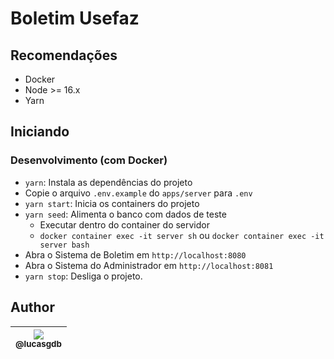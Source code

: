 # Boletim Usefaz

## Recomendações

- Docker
- Node >= 16.x
- Yarn

## Iniciando

### Desenvolvimento (com Docker)

- `yarn`: Instala as dependências do projeto
- Copie o arquivo `.env.example` do `apps/server` para `.env`
- `yarn start`: Inicia os containers do projeto
- `yarn seed`: Alimenta o banco com dados de teste
  - Executar dentro do container do servidor
  - `docker container exec -it server sh` ou `docker container exec -it server bash`
- Abra o Sistema de Boletim em `http://localhost:8080`
- Abra o Sistema do Administrador em `http://localhost:8081`
- `yarn stop`: Desliga o projeto.

## Author

| [<img src="https://avatars3.githubusercontent.com/u/13838273?v=3&s=115"><br><sub>@lucasgdb</sub>](https://github.com/lucasgdb) |
| :----------------------------------------------------------------------------------------------------------------------------: |
